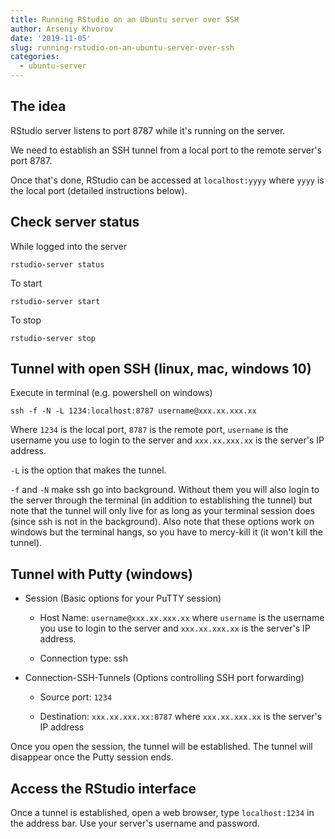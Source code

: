 ```yaml
---
title: Running RStudio on an Ubuntu server over SSH
author: Arseniy Khvorov
date: '2019-11-05'
slug: running-rstudio-on-an-ubuntu-server-over-ssh
categories:
  - ubuntu-server
---
```


## The idea

RStudio server listens to port 8787 while it's running on the server.

We need to establish an SSH tunnel from a local port to the remote server's port 8787.

Once that's done, RStudio can be accessed at `localhost:yyyy` where `yyyy` is the local port (detailed instructions below).

## Check server status

While logged into the server

```
rstudio-server status
```

To start

```
rstudio-server start
```

To stop

```
rstudio-server stop
```

## Tunnel with open SSH (linux, mac, windows 10)

Execute in terminal (e.g. powershell on windows)

```
ssh -f -N -L 1234:localhost:8787 username@xxx.xx.xxx.xx
```

Where `1234` is the local port, `8787` is the remote port, `username` is the username you use to login to the server and `xxx.xx.xxx.xx` is the server's IP address.

`-L` is the option that makes the tunnel.

`-f` and `-N` make ssh go into background. Without them you will also login to the server through the terminal (in addition to establishing the tunnel) but note that the tunnel will only live for as long as your terminal session does (since ssh is not in the background). Also note that these options work on windows but the terminal hangs, so you have to mercy-kill it (it won't kill the tunnel).

## Tunnel with Putty (windows)

* Session (Basic options for your PuTTY session)

  * Host Name: `username@xxx.xx.xxx.xx` where `username` is the username you use to login to the server and `xxx.xx.xxx.xx` is the server's IP address.

  * Connection type: ssh

* Connection-SSH-Tunnels (Options controlling SSH port forwarding)

  * Source port: `1234`

  * Destination: `xxx.xx.xxx.xx:8787` where `xxx.xx.xxx.xx` is the server's IP address

Once you open the session, the tunnel will be established. The tunnel will disappear once the Putty session ends.

## Access the RStudio interface

Once a tunnel is established, open a web browser, type `localhost:1234` in the address bar. Use your server's username and password.
